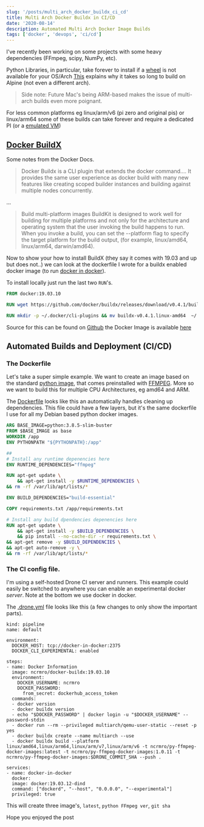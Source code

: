 ```yaml
---
slug: '/posts/multi_arch_docker_buildx_ci_cd'
title: Multi Arch Docker Buildx in CI/CD
date: '2020-08-14'
description: Automated Multi Arch Docker Image Builds
tags: ['docker', 'devops', 'ci/cd']
---
```


I've recently been working on some projects with some heavy dependencies (FFmpeg, scipy, NumPy, etc).

Python Libraries, in particular, take forever to install if a [wheel](https://pythonwheels.com/) is not available for your OS/Arch
[This](https://pythonspeed.com/articles/alpine-docker-python/) explains why it takes so long to build on
Alpine (not even a different arch).

> Side note: Future Mac's being ARM-based makes the issue of multi-arch builds even more poignant.

For less common platforms eg linux/arm/v6 (pi zero and original pis) or linux/arm64 some of these
builds can take forever and require a dedicated PI (or a [emulated VM](/posts/gondola_ansible_playbook_for_emulating_raspberry_pi_os_with_kvm))

## [Docker BuildX](https://docs.docker.com/buildx/working-with-buildx/)

Some notes from the Docker Docs.

> Docker Buildx is a CLI plugin that extends the docker command.... It provides the same user experience as docker build with many new features like creating scoped builder instances
> and building against multiple nodes concurrently.

...

> Build multi-platform images
> BuildKit is designed to work well for building for multiple platforms and not only for the architecture and operating system that the user invoking the build happens to run.
> When you invoke a build, you can set the --platform flag to specify the target platform for the build output, (for example, linux/amd64, linux/arm64, darwin/amd64).

Now to show your how to install BuildX (they say it comes with 19.03 and up but does not..) we can look at the dockerfile I wrote for
a buildx enabled docker image (to run [docker in docker](https://www.docker.com/blog/docker-can-now-run-within-docker/)).

To install locally just run the last two `RUN`'s.

```Dockerfile
FROM docker:19.03.10

RUN wget https://github.com/docker/buildx/releases/download/v0.4.1/buildx-v0.4.1.linux-amd64

RUN mkdir -p ~/.docker/cli-plugins && mv buildx-v0.4.1.linux-amd64  ~/.docker/cli-plugins/docker-buildx && chmod a+x ~/.docker/cli-plugins/docker-buildx
```

Source for this can be found on [Github](https://github.com/ncrmro/docker-buildx) the Docker Image is available [here](https://hub.docker.com/repository/docker/ncrmro/docker-buildx)

## Automated Builds and Deployment (CI/CD)

### The Dockerfile

Let's take a super simple example. We want to create an image based on the standard [python image](https://hub.docker.com/_/python), that comes preinstalled with [FFMPEG](https://ffmpeg.org/).
More so we want to build this for multiple CPU Architectures, eg amd64 and ARM.

The [Dockerfile](https://github.com/ncrmro/py-ffmpeg-docker-images/blob/master/Dockerfile) looks like this an automatically
handles cleaning up dependencies. This file could have a few layers, but it's the same dockerfile I use for all my Debian
based python docker images.

```Dockerfile
ARG BASE_IMAGE=python:3.8.5-slim-buster
FROM $BASE_IMAGE as base
WORKDIR /app
ENV PYTHONPATH "${PYTHONPATH}:/app"

##
# Install any runtime depenencies here
ENV RUNTIME_DEPENDENCIES="ffmpeg"

RUN apt-get update \
    && apt-get install -y $RUNTIME_DEPENDENCIES \
&& rm -rf /var/lib/apt/lists/*

ENV BUILD_DEPENDENCIES="build-essential"

COPY requirements.txt /app/requirements.txt

# Install any build dpendencies depenencies here
RUN apt-get update \
    && apt-get install -y $BUILD_DEPENDENCIES \
    && pip install --no-cache-dir -r requirements.txt \
&& apt-get remove -y $BUILD_DEPENDENCIES \
&& apt-get auto-remove -y \
&& rm -rf /var/lib/apt/lists/*
```

### The CI config file.

I'm using a self-hosted Drone CI server and runners. This example could easily be switched to anywhere you can enable
an experimental docker _server_. Note at the bottom we use docker in docker.

The [.drone.yml](https://github.com/ncrmro/py-ffmpeg-docker-images/blob/master/.drone.yml) file looks like this (a few changes to only show the important parts).

```yamlex
kind: pipeline
name: default

environment:
  DOCKER_HOST: tcp://docker-in-docker:2375
  DOCKER_CLI_EXPERIMENTAL: enabled

steps:
- name: Docker Information
  image: ncrmro/docker-buildx:19.03.10
  environment:
    DOCKER_USERNAME: ncrmro
    DOCKER_PASSWORD:
      from_secret: dockerhub_access_token
  commands:
  - docker version
  - docker buildx version
  - echo "$DOCKER_PASSWORD" | docker login -u "$DOCKER_USERNAME" --password-stdin
  - docker run --rm --privileged multiarch/qemu-user-static --reset -p yes
  - docker buildx create --name multiarch --use
  - docker buildx build --platform linux/amd64,linux/arm64,linux/arm/v7,linux/arm/v6 -t ncrmro/py-ffmpeg-docker-images:latest -t ncrmro/py-ffmpeg-docker-images:1.0.11 -t ncrmro/py-ffmpeg-docker-images:$DRONE_COMMIT_SHA --push .

services:
- name: docker-in-docker
  docker:
  image: docker:19.03.12-dind
  command: ["dockerd", "--host", "0.0.0.0", "--experimental"]
  privileged: true
```

This will create three image's, `latest`, `python FFmpeg ver`, `git sha`

Hope you enjoyed the post
